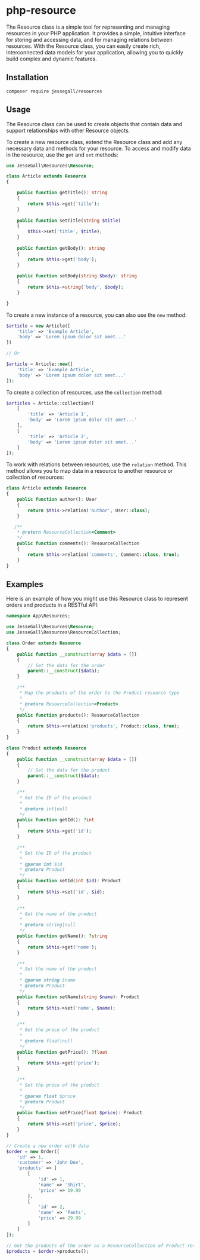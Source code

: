 # php-resource

The Resource class is a simple tool for representing and managing resources in your PHP application. 
It provides a simple, intuitive interface for storing and accessing data, and for managing relations between resources. With the Resource class, you can easily create rich, interconnected data models for your application, allowing you to quickly build complex and dynamic features.

## Installation

```
composer require jessegall/resources
```

## Usage

The Resource class can be used to create objects that contain data and support relationships with other Resource objects.

To create a new resource class, extend the Resource class and add any necessary data and methods for your resource.
To access and modify data in the resource, use the `get` and `set` methods:

```php
use JesseGall\Resources\Resource;

class Article extends Resource
{

    public function getTitle(): string 
    {
        return $this->get('title');
    }
    
    public function setTitle(string $title)
    {
        $this->set('title', $title);
    }
    
    public function getBody(): string
    {
        return $this->get('body');
    }
    
    public function setBody(string $body): string
    {
        return $this->string('body', $body);
    }

}
```

To create a new instance of a resource, you can also use the `new` method:

```php
$article = new Article([
    'title' => 'Example Article',
    'body' => 'Lorem ipsum dolor sit amet...'
])

// Or

$article = Article::new([
    'title' => 'Example Article',
    'body' => 'Lorem ipsum dolor sit amet...'
]);
```

To create a collection of resources, use the `collection` method:

```php
$articles = Article::collection([
    [
        'title' => 'Article 1',
        'body' => 'Lorem ipsum dolor sit amet...'
    ],
    [
        'title' => 'Article 2',
        'body' => 'Lorem ipsum dolor sit amet...'
    ]
]);
```

To work with relations between resources, use the `relation` method. This method allows you to map data in a resource to another resource or collection of resources:

```php
class Article extends Resource
{
    public function author(): User
    {
        return $this->relation('author', User::class);
    }

   /**
    * @return ResourceCollection<Comment>
    */
    public function comments(): ResourceCollection
    {
        return $this->relation('comments', Comment::class, true);
    }
}
```

## Examples
Here is an example of how you might use this Resource class to represent orders and products in a RESTful API:
```php
namespace App\Resources;

use JesseGall\Resources\Resource;
use JesseGall\Resources\ResourceCollection;

class Order extends Resource
{
    public function __construct(array $data = [])
    {
        // Set the data for the order
        parent::__construct($data);
    }

    /**
     * Map the products of the order to the Product resource type
     *
     * @return ResourceCollection<Product>
     */
    public function products(): ResourceCollection
    {
        return $this->relation('products', Product::class, true);
    }
}

class Product extends Resource
{
    public function __construct(array $data = [])
    {
        // Set the data for the product
        parent::__construct($data);
    }

    /**
     * Get the ID of the product
     *
     * @return int|null
     */
    public function getId(): ?int
    {
        return $this->get('id');
    }

    /**
     * Set the ID of the product
     *
     * @param int $id
     * @return Product
     */
    public function setId(int $id): Product
    {
        return $this->set('id', $id);
    }

    /**
     * Get the name of the product
     *
     * @return string|null
     */
    public function getName(): ?string
    {
        return $this->get('name');
    }

    /**
     * Set the name of the product
     *
     * @param string $name
     * @return Product
     */
    public function setName(string $name): Product
    {
        return $this->set('name', $name);
    }

    /**
     * Get the price of the product
     *
     * @return float|null
     */
    public function getPrice(): ?float
    {
        return $this->get('price');
    }

    /**
     * Set the price of the product
     *
     * @param float $price
     * @return Product
     */
    public function setPrice(float $price): Product
    {
        return $this->set('price', $price);
    }
}

// Create a new order with data
$order = new Order([
    'id' => 1,
    'customer' => 'John Doe',
    'products' => [
        [
            'id' => 1,
            'name' => 'Shirt',
            'price' => 19.99
        ],
        [
            'id' => 2,
            'name' => 'Pants',
            'price' => 29.99
        ]
    ]
]);

// Get the products of the order as a ResourceCollection of Product resources
$products = $order->products();
```